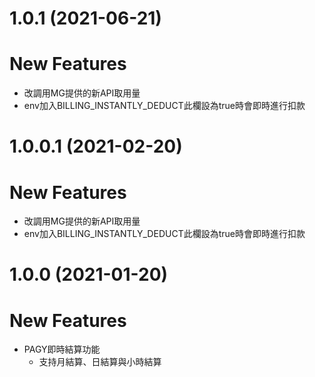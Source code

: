 # 1.0.1 (2021-06-21)

# **New Features**
- 改調用MG提供的新API取用量
- env加入BILLING_INSTANTLY_DEDUCT此欄設為true時會即時進行扣款

# 1.0.0.1 (2021-02-20)

# **New Features**
- 改調用MG提供的新API取用量
- env加入BILLING_INSTANTLY_DEDUCT此欄設為true時會即時進行扣款

# 1.0.0 (2021-01-20)

# **New Features**
- PAGY即時結算功能
  - 支持月結算、日結算與小時結算
